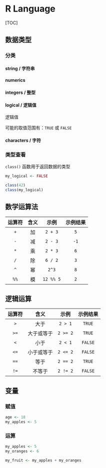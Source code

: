 # R Language

[TOC]

## 数据类型

### 分类

#### string / 字符串

#### numerics

#### integers / 整型

#### logical / 逻辑值

逻辑值

可能的取值范围有：`TRUE` 或 `FALSE`

#### characters / 字符

### 类型查看

`class()` 函数用于返回数据的类型

```R
my_logical <- FALSE 

class(42)
class(my_logical)
```

## 数学运算法

| 运算符 | 含义 |   示例    | 示例结果 |
| :----: | :--: | :-------: | :------: |
|  `+`   |  加  |  `2 + 3`  |   `5`    |
|  `-`   |  减  |  `2 - 3`  |   `-1`   |
|  `*`   |  乘  |  `2 * 3`  |   `6`    |
|  `/`   |  除  |  `6 / 2`  |   `3`    |
|  `^`   |  幂  |   `2^3`   |   `8`    |
|  `%%`  |  模  | `12 %% 5` |   `2`    |

## 逻辑运算

| 运算符 |    含义    |   示例   | 示例结果 |
| :----: | :--------: | :------: | :------: |
|  `>`   |    大于    | `2 > 1`  |  `TRUE`  |
|  `>=`  | 大于或等于 | `2 >= 2` |  `TRUE`  |
|  `<`   |    小于    | `2 < 1`  | `FALSE`  |
|  `<=`  | 小于或等于 | `2 <= 2` | `FALSE`  |
|  `==`  | 等于 | `2 == 2` | `TRUE`  |
|  `!=`  | 不等于 | `2 != 2` | `FALSE`  |

## 变量

### 赋值

```R
age <- 18
my_apples <- 5
```

### 运算

```R
my_apples <- 5
my_oranges <- 6

my_fruit <- my_apples + my_oranges
```

